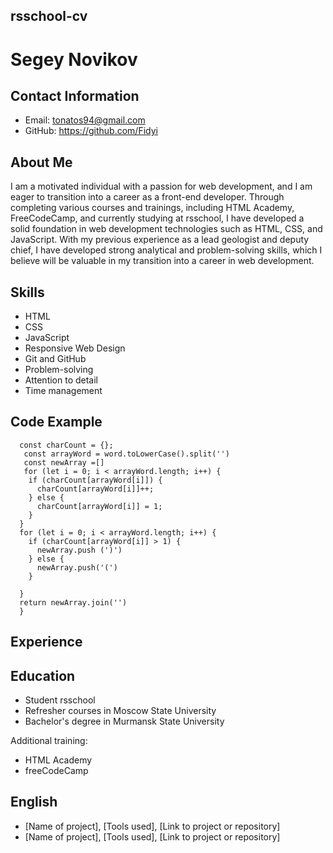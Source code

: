 ## rsschool-cv

# Segey Novikov

## Contact Information
- Email: tonatos94@gmail.com
- GitHub: https://github.com/Fidyi

## About Me 

I am a motivated individual with a passion for web development, and I am eager to transition into a career as a front-end developer. Through completing various courses and trainings, including HTML Academy, FreeCodeCamp, and currently studying at rsschool, I have developed a solid foundation in web development technologies such as HTML, CSS, and JavaScript. With my previous experience as a lead geologist and deputy chief, I have developed strong analytical and problem-solving skills, which I believe will be valuable in my transition into a career in web development.

## Skills
- HTML
- CSS
- JavaScript
- Responsive Web Design
- Git and GitHub
- Problem-solving
- Attention to detail
- Time management

## Code Example
```
  const charCount = {};
   const arrayWord = word.toLowerCase().split('')
   const newArray =[]
   for (let i = 0; i < arrayWord.length; i++) {
    if (charCount[arrayWord[i]]) {
      charCount[arrayWord[i]]++;
    } else {
      charCount[arrayWord[i]] = 1;
    }
  }
  for (let i = 0; i < arrayWord.length; i++) {
    if (charCount[arrayWord[i]] > 1) {
      newArray.push (')')
    } else {
      newArray.push('(')
    }
    
  }
  return newArray.join('')
  }
```
## Experience

## Education
- Student rsschool
- Refresher courses in Moscow State University
- Bachelor's degree in Murmansk State University

Additional training:
- HTML Academy
- freeCodeCamp


## English
- [Name of project], [Tools used], [Link to project or repository]
- [Name of project], [Tools used], [Link to project or repository]